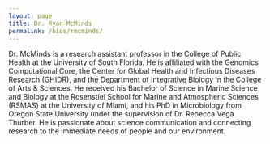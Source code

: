 ```yaml
---
layout: page
title: Dr. Ryan McMinds
permalink: /bios/rmcminds/
---
```


Dr. McMinds is a research assistant professor in the College of Public Health at the University of South Florida. He is affiliated with the Genomics Computational Core, the Center for Global Health and Infectious Diseases Research (GHIDR), and the Department of Integrative Biology in the College of Arts & Sciences. He received his Bachelor of Science in Marine Science and Biology at the Rosenstiel School for Marine and Atmospheric Sciences (RSMAS) at the University of Miami, and his PhD in Microbiology from Oregon State University under the supervision of Dr. Rebecca Vega Thurber. He is passionate about science communication and connecting research to the immediate needs of people and our environment.
